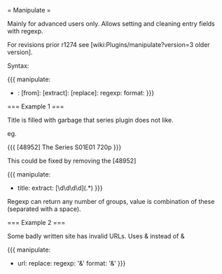 = Manipulate =

Mainly for advanced users only. Allows setting and cleaning entry fields with regexp.

For revisions prior r1274 see [wiki:Plugins/manipulate?version=3 older version].

Syntax:

{{{
manipulate:
  - <destination field>:
      [from]: <source field>
      [extract]: <regexp>
      [replace]:
        regexp: <regexp>
        format: <regexp>
}}}

=== Example 1 ===

Title is filled with garbage that series plugin does not like.

eg.

{{{
[48952] The Series S01E01 720p
}}}

This could be fixed by removing the [48952]

{{{
manipulate:
  - title:
      extract: \[\d\d\d\d\](.*)
}}}

Regexp can return any number of groups, value is combination of these (separated with a space).

=== Example 2 ===

Some badly written site has invalid URLs. Uses &amp; instead of &

{{{
manipulate:
  - url:
      replace:
        regexp: '&amp;'
        format: '&'
}}}
